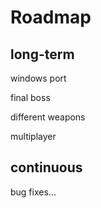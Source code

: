 # Roadmap

## long-term

windows port

final boss

different weapons

multiplayer

## continuous

bug fixes... 